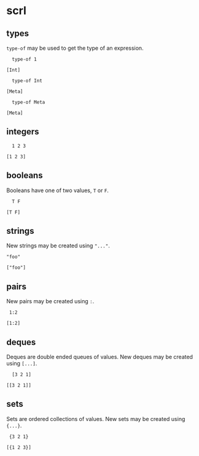 # scrl

## types
`type-of` may be used to get the type of an expression.

```
  type-of 1
  
[Int]
```
```
  type-of Int

[Meta]
```
```
  type-of Meta

[Meta]
```

## integers

```
  1 2 3

[1 2 3]
```

## booleans
Booleans have one of two values, `T` or `F`.

```
  T F

[T F]
```

## strings
New strings may be created using `"..."`.

```
"foo"
  
["foo"]
```

## pairs
New pairs may be created using `:`.

```
 1:2
  
[1:2]
```

## deques
Deques are double ended queues of values.
New deques may be created using `[...]`.

```
  [3 2 1]
  
[[3 2 1]]
```

## sets
Sets are ordered collections of values.
New sets may be created using `{...}`.

```
 {3 2 1}
  
[{1 2 3}]
```